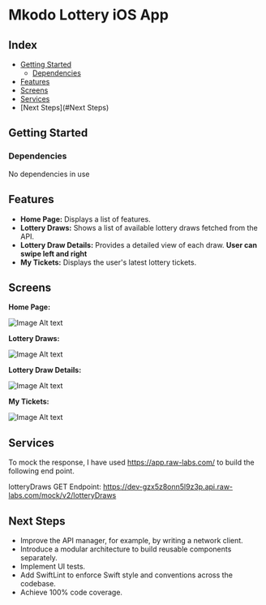# Mkodo Lottery iOS App

## Index

* [Getting Started](#Getting_Started)
    * [Dependencies](#Dependencies)
* [Features](#Features) 
* [Screens](#Screens)
* [Services](#Services)
* [Next Steps](#Next Steps)


## Getting Started

### Dependencies
No dependencies in use
          

## Features

- **Home Page:** Displays a list of features.
- **Lottery Draws:** Shows a list of available lottery draws fetched from the API.
- **Lottery Draw Details:** Provides a detailed view of each draw. **User can swipe left and right**
- **My Tickets:** Displays the user's latest lottery tickets.

## Screens

**Home Page:**

![Image Alt text](/images/Home.png "Home Page")


**Lottery Draws:**

![Image Alt text](/images/Lottery-Draws "Lottery Draws") 


**Lottery Draw Details:**

![Image Alt text](/images/Lottery-Draw.png "Lottery Draw Details") 


**My Tickets:**

![Image Alt text](/images/MyTicket.png "My Tickets") 


## Services

To mock the response, I have used https://app.raw-labs.com/ to build the following end point.

lotteryDraws GET Endpoint: https://dev-gzx5z8onn5l9z3p.api.raw-labs.com/mock/v2/lotteryDraws


## Next Steps

- Improve the API manager, for example, by writing a network client.
- Introduce a modular architecture to build reusable components separately.
- Implement UI tests.
- Add SwiftLint to enforce Swift style and conventions across the codebase.
- Achieve 100% code coverage.
